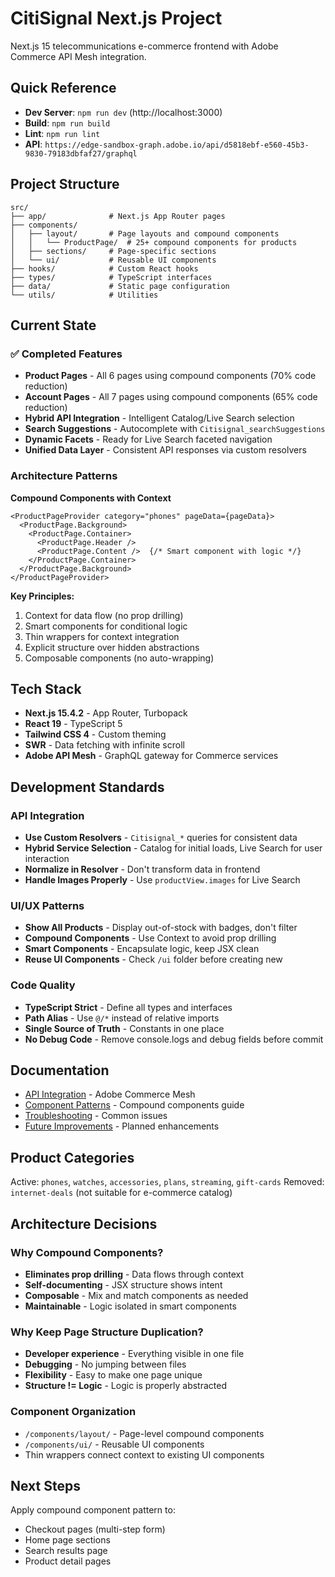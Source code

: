 # CitiSignal Next.js Project

Next.js 15 telecommunications e-commerce frontend with Adobe Commerce API Mesh integration.

## Quick Reference

- **Dev Server**: `npm run dev` (http://localhost:3000)
- **Build**: `npm run build`
- **Lint**: `npm run lint`
- **API**: `https://edge-sandbox-graph.adobe.io/api/d5818ebf-e560-45b3-9830-79183dbfaf27/graphql`

## Project Structure

```
src/
├── app/              # Next.js App Router pages
├── components/
│   ├── layout/       # Page layouts and compound components
│   │   └── ProductPage/  # 25+ compound components for products
│   ├── sections/     # Page-specific sections
│   └── ui/           # Reusable UI components
├── hooks/            # Custom React hooks
├── types/            # TypeScript interfaces
├── data/             # Static page configuration
└── utils/            # Utilities
```

## Current State

### ✅ Completed Features
- **Product Pages** - All 6 pages using compound components (70% code reduction)
- **Account Pages** - All 7 pages using compound components (65% code reduction)
- **Hybrid API Integration** - Intelligent Catalog/Live Search selection
- **Search Suggestions** - Autocomplete with `Citisignal_searchSuggestions`
- **Dynamic Facets** - Ready for Live Search faceted navigation
- **Unified Data Layer** - Consistent API responses via custom resolvers

### Architecture Patterns

**Compound Components with Context**
```tsx
<ProductPageProvider category="phones" pageData={pageData}>
  <ProductPage.Background>
    <ProductPage.Container>
      <ProductPage.Header />
      <ProductPage.Content />  {/* Smart component with logic */}
    </ProductPage.Container>
  </ProductPage.Background>
</ProductPageProvider>
```

**Key Principles:**
1. Context for data flow (no prop drilling)
2. Smart components for conditional logic
3. Thin wrappers for context integration
4. Explicit structure over hidden abstractions
5. Composable components (no auto-wrapping)

## Tech Stack

- **Next.js 15.4.2** - App Router, Turbopack
- **React 19** - TypeScript 5
- **Tailwind CSS 4** - Custom theming
- **SWR** - Data fetching with infinite scroll
- **Adobe API Mesh** - GraphQL gateway for Commerce services

## Development Standards

### API Integration
- **Use Custom Resolvers** - `Citisignal_*` queries for consistent data
- **Hybrid Service Selection** - Catalog for initial loads, Live Search for user interaction
- **Normalize in Resolver** - Don't transform data in frontend
- **Handle Images Properly** - Use `productView.images` for Live Search

### UI/UX Patterns
- **Show All Products** - Display out-of-stock with badges, don't filter
- **Compound Components** - Use Context to avoid prop drilling
- **Smart Components** - Encapsulate logic, keep JSX clean
- **Reuse UI Components** - Check `/ui` folder before creating new

### Code Quality
- **TypeScript Strict** - Define all types and interfaces
- **Path Alias** - Use `@/*` instead of relative imports
- **Single Source of Truth** - Constants in one place
- **No Debug Code** - Remove console.logs and debug fields before commit

## Documentation

- [API Integration](./docs/api-integration.md) - Adobe Commerce Mesh
- [Component Patterns](./docs/component-patterns.md) - Compound components guide
- [Troubleshooting](./docs/troubleshooting.md) - Common issues
- [Future Improvements](./docs/future-improvements.md) - Planned enhancements

## Product Categories

Active: `phones`, `watches`, `accessories`, `plans`, `streaming`, `gift-cards`
Removed: `internet-deals` (not suitable for e-commerce catalog)

## Architecture Decisions

### Why Compound Components?
- **Eliminates prop drilling** - Data flows through context
- **Self-documenting** - JSX structure shows intent
- **Composable** - Mix and match components as needed
- **Maintainable** - Logic isolated in smart components

### Why Keep Page Structure Duplication?
- **Developer experience** - Everything visible in one file
- **Debugging** - No jumping between files
- **Flexibility** - Easy to make one page unique
- **Structure != Logic** - Logic is properly abstracted

### Component Organization
- `/components/layout/` - Page-level compound components
- `/components/ui/` - Reusable UI components
- Thin wrappers connect context to existing UI components

## Next Steps

Apply compound component pattern to:
- Checkout pages (multi-step form)
- Home page sections
- Search results page
- Product detail pages